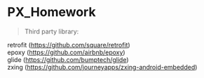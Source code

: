 # PX_Homework  


> Third party library:  

retrofit (https://github.com/square/retrofit)  
epoxy (https://github.com/airbnb/epoxy)  
glide (https://github.com/bumptech/glide)  
zxing (https://github.com/journeyapps/zxing-android-embedded)

